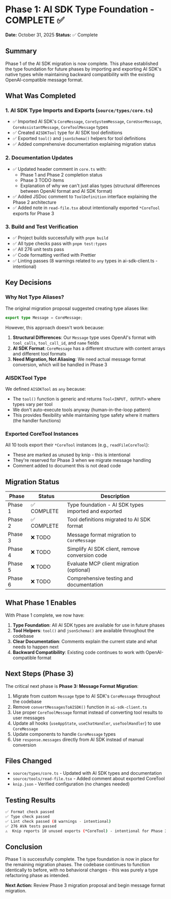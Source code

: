 # Phase 1: AI SDK Type Foundation - COMPLETE ✅

**Date:** October 31, 2025
**Status:** ✅ Complete

## Summary

Phase 1 of the AI SDK migration is now complete. This phase established the type foundation for future phases by importing and exporting AI SDK's native types while maintaining backward compatibility with the existing OpenAI-compatible message format.

## What Was Completed

### 1. AI SDK Type Imports and Exports (`source/types/core.ts`)

- ✅ Imported AI SDK's `CoreMessage`, `CoreSystemMessage`, `CoreUserMessage`, `CoreAssistantMessage`, `CoreToolMessage` types
- ✅ Created `AISDKTool` type for AI SDK tool definitions
- ✅ Exported `tool()` and `jsonSchema()` helpers for tool definitions
- ✅ Added comprehensive documentation explaining migration status

### 2. Documentation Updates

- ✅ Updated header comment in `core.ts` with:
  - Phase 1 and Phase 2 completion status
  - Phase 3 TODO items
  - Explanation of why we can't just alias types (structural differences between OpenAI format and AI SDK format)
- ✅ Added JSDoc comment to `ToolDefinition` interface explaining the Phase 2 architecture
- ✅ Added note in `read-file.tsx` about intentionally exported `*CoreTool` exports for Phase 3

### 3. Build and Test Verification

- ✅ Project builds successfully with `pnpm build`
- ✅ All type checks pass with `pnpm test:types`
- ✅ All 276 unit tests pass
- ✅ Code formatting verified with Prettier
- ✅ Linting passes (8 warnings related to `any` types in ai-sdk-client.ts - intentional)

## Key Decisions

### Why Not Type Aliases?

The original migration proposal suggested creating type aliases like:

```typescript
export type Message = CoreMessage;
```

However, this approach doesn't work because:

1. **Structural Differences**: Our `Message` type uses OpenAI's format with `tool_calls`, `tool_call_id`, and `name` fields
2. **AI SDK Format**: `CoreMessage` has a different structure with content arrays and different tool formats
3. **Need Migration, Not Aliasing**: We need actual message format conversion, which will be handled in Phase 3

### AISDKTool Type

We defined `AISDKTool` as `any` because:

- The `tool()` function is generic and returns `Tool<INPUT, OUTPUT>` where types vary per tool
- We don't auto-execute tools anyway (human-in-the-loop pattern)
- This provides flexibility while maintaining type safety where it matters (the handler functions)

### Exported CoreTool Instances

All 10 tools export their `*CoreTool` instances (e.g., `readFileCoreTool`):

- These are marked as unused by knip - this is intentional
- They're reserved for Phase 3 when we migrate message handling
- Comment added to document this is not dead code

## Migration Status

| Phase   | Status      | Description                                          |
| ------- | ----------- | ---------------------------------------------------- |
| Phase 1 | ✅ COMPLETE | Type foundation - AI SDK types imported and exported |
| Phase 2 | ✅ COMPLETE | Tool definitions migrated to AI SDK format           |
| Phase 3 | ❌ TODO     | Message format migration to `CoreMessage`            |
| Phase 4 | ❌ TODO     | Simplify AI SDK client, remove conversion code       |
| Phase 5 | ❌ TODO     | Evaluate MCP client migration (optional)             |
| Phase 6 | ❌ TODO     | Comprehensive testing and documentation              |

## What Phase 1 Enables

With Phase 1 complete, we now have:

1. **Type Foundation**: All AI SDK types are available for use in future phases
2. **Tool Helpers**: `tool()` and `jsonSchema()` are available throughout the codebase
3. **Clear Documentation**: Comments explain the current state and what needs to happen next
4. **Backward Compatibility**: Existing code continues to work with OpenAI-compatible format

## Next Steps (Phase 3)

The critical next phase is **Phase 3: Message Format Migration**:

1. Migrate from custom `Message` type to AI SDK's `CoreMessage` throughout the codebase
2. Remove `convertMessagesToAISDK()` function in `ai-sdk-client.ts`
3. Use proper `CoreToolMessage` format instead of converting tool results to user messages
4. Update all hooks (`useAppState`, `useChatHandler`, `useToolHandler`) to use `CoreMessage`
5. Update components to handle `CoreMessage` types
6. Use `response.messages` directly from AI SDK instead of manual conversion

## Files Changed

- `source/types/core.ts` - Updated with AI SDK types and documentation
- `source/tools/read-file.tsx` - Added comment about exported CoreTool
- `knip.json` - Verified configuration (no changes needed)

## Testing Results

```bash
✅ Format check passed
✅ Type check passed
✅ Lint check passed (8 warnings - intentional)
✅ 276 AVA tests passed
⚠️  Knip reports 10 unused exports (*CoreTool) - intentional for Phase 3
```

## Conclusion

Phase 1 is successfully complete. The type foundation is now in place for the remaining migration phases. The codebase continues to function identically to before, with no behavioral changes - this was purely a type refactoring phase as intended.

**Next Action:** Review Phase 3 migration proposal and begin message format migration.
